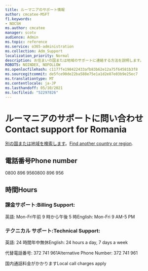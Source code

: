 ```yaml
---
title: ルーマニアのサポート情報
author: cmcatee-MSFT
f1.keywords:
- NOCSH
ms.author: cmcatee
manager: scotv
audience: Admin
ms.topic: reference
ms.service: o365-administration
ms.collection: Adm_Support
localization_priority: Normal
description: お住まいの国または地域のサポートに連絡する方法を説明します。
ROBOTS: NOINDEX, NOFOLLOW
ms.openlocfilehash: c1177fe198422433afb83b62e12a75f64581b3f8
ms.sourcegitcommit: de5fce90de22ba588e75e1a1d2e87e03b9e25ec7
ms.translationtype: MT
ms.contentlocale: ja-JP
ms.lasthandoff: 05/10/2021
ms.locfileid: "52297826"
---
```

# <a name="contact-support-for-romania"></a><span data-ttu-id="64e40-103">ルーマニアのサポートに問い合わせ</span><span class="sxs-lookup"><span data-stu-id="64e40-103">Contact support for Romania</span></span>

<span data-ttu-id="64e40-104">[別の国または地域を検索します](../../business-video/get-help-support.md)。</span><span class="sxs-lookup"><span data-stu-id="64e40-104">[Find another country or region](../../business-video/get-help-support.md).</span></span>

## <a name="phone-number"></a><span data-ttu-id="64e40-105">電話番号</span><span class="sxs-lookup"><span data-stu-id="64e40-105">Phone number</span></span>
<span data-ttu-id="64e40-106">0800 896 956</span><span class="sxs-lookup"><span data-stu-id="64e40-106">0800 896 956</span></span>

## <a name="hours"></a><span data-ttu-id="64e40-107">時間</span><span class="sxs-lookup"><span data-stu-id="64e40-107">Hours</span></span>
### <a name="billing-support"></a><span data-ttu-id="64e40-108">課金サポート:</span><span class="sxs-lookup"><span data-stu-id="64e40-108">Billing Support:</span></span>

<span data-ttu-id="64e40-109">英語: Mon-Fri午前 9 時から午後 5 時</span><span class="sxs-lookup"><span data-stu-id="64e40-109">English: Mon-Fri 9 AM-5 PM</span></span>

### <a name="technical-support"></a><span data-ttu-id="64e40-110">テクニカル サポート:</span><span class="sxs-lookup"><span data-stu-id="64e40-110">Technical Support:</span></span>

<span data-ttu-id="64e40-111">英語: 24 時間年中無休</span><span class="sxs-lookup"><span data-stu-id="64e40-111">English: 24 hours a day, 7 days a week</span></span>

<span data-ttu-id="64e40-112">代替電話番号: 372 741 961</span><span class="sxs-lookup"><span data-stu-id="64e40-112">Alternative Phone Number: 372 741 961</span></span>

<span data-ttu-id="64e40-113">国内通話料金がかかります</span><span class="sxs-lookup"><span data-stu-id="64e40-113">Local call charges apply</span></span>

